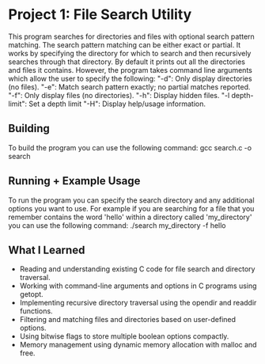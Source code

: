 # Project 1: File Search Utility
This program searches for directories and files with optional search pattern matching. The search pattern matching can be either exact or partial. It works by specifying the directory for which to search and then recursively searches through that directory. By default it prints out all the directories and files it contains. However, the program takes command line arguments which allow the user to specify the following: 
"-d": Only display directories (no files).
"-e": Match search pattern exactly; no partial matches reported.
"-f": Only display files (no directories).
"-h": Display hidden files.
"-l depth-limit": Set a depth limit
"-H": Display help/usage information.
## Building
To build the program you can use the following command: gcc search.c -o search
## Running + Example Usage
To run the program you can specify the search directory and any additional options you want to use. For example if you are searching for a file that you remember contains the word 'hello' within a directory called 'my_directory' you can use the following command: ./search my_directory -f hello
## What I Learned
- Reading and understanding existing C code for file search and directory traversal.
- Working with command-line arguments and options in C programs using getopt.
- Implementing recursive directory traversal using the opendir and readdir functions.
- Filtering and matching files and directories based on user-defined options.
- Using bitwise flags to store multiple boolean options compactly.
- Memory management using dynamic memory allocation with malloc and free.